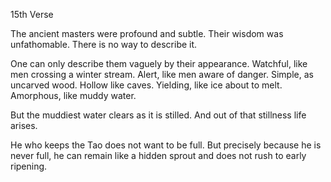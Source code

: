 15th Verse


The ancient masters were profound and subtle.
Their wisdom was unfathomable.
There is no way to describe it.

One can only describe them vaguely by their appearance.
Watchful, like men crossing a winter stream.
Alert, like men aware of danger.
Simple, as uncarved wood.
Hollow like caves.
Yielding, like ice about to melt.
Amorphous, like muddy water.

But the muddiest water clears
as it is stilled.
And out of that stillness
life arises.

He who keeps the Tao does not want to be full.
But precisely because he is never full,
he can remain like a hidden sprout
and does not rush to early ripening.
